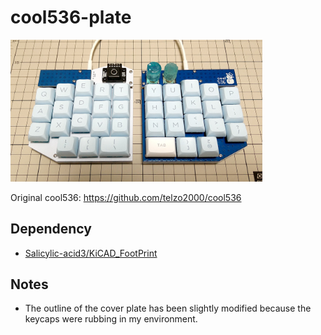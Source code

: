 # cool536-plate

<img src="img/mounting-example.jpg" width="80%">

Original cool536: https://github.com/telzo2000/cool536

## Dependency
* [Salicylic-acid3/KiCAD_FootPrint](https://github.com/Salicylic-acid3/KiCAD_FootPrint)

## Notes
* The outline of the cover plate has been slightly modified because the keycaps were rubbing in my environment.